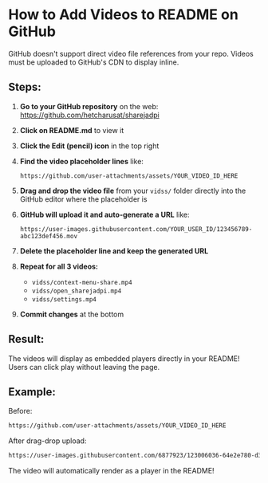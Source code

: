 # How to Add Videos to README on GitHub

GitHub doesn't support direct video file references from your repo. Videos must be uploaded to GitHub's CDN to display inline.

## Steps:

1. **Go to your GitHub repository** on the web: https://github.com/hetcharusat/sharejadpi

2. **Click on README.md** to view it

3. **Click the Edit (pencil) icon** in the top right

4. **Find the video placeholder lines** like:
   ```
   https://github.com/user-attachments/assets/YOUR_VIDEO_ID_HERE
   ```

5. **Drag and drop the video file** from your `vidss/` folder directly into the GitHub editor where the placeholder is

6. **GitHub will upload it and auto-generate a URL** like:
   ```
   https://user-images.githubusercontent.com/YOUR_USER_ID/123456789-abc123def456.mov
   ```

7. **Delete the placeholder line and keep the generated URL**

8. **Repeat for all 3 videos:**
   - `vidss/context-menu-share.mp4`
   - `vidss/open_sharejadpi.mp4`
   - `vidss/settings.mp4`

9. **Commit changes** at the bottom

## Result:

The videos will display as embedded players directly in your README! Users can click play without leaving the page.

## Example:

Before:
```markdown
https://github.com/user-attachments/assets/YOUR_VIDEO_ID_HERE
```

After drag-drop upload:
```markdown
https://user-images.githubusercontent.com/6877923/123006036-64e2e780-d3b7-11eb-922e-018994b32da5.mov
```

The video will automatically render as a player in the README!
